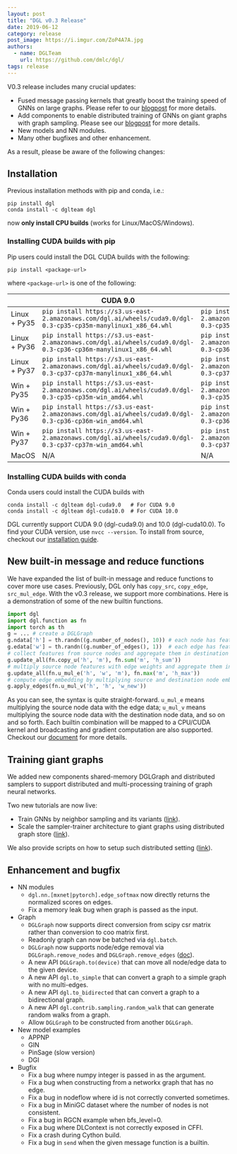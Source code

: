 ```yaml
---
layout: post
title: "DGL v0.3 Release"
date: 2019-06-12
category: release
post_image: https://i.imgur.com/ZoP4A7A.jpg
authors:
  - name: DGLTeam
    url: https://github.com/dmlc/dgl/
tags: release
---
```


V0.3 release includes many crucial updates:
* Fused message passing kernels that greatly boost the training speed of GNNs on large graphs.
  Please refer to our [blogpost](https://www.dgl.ai/blog/2019/05/04/kernel.html) for more details.
* Add components to enable distributed training of GNNs on giant graphs with graph sampling.
  Please see our [blogpost](https://www.dgl.ai/blog/2019/06/13/giant.html) for more details.
* New models and NN modules.
* Many other bugfixes and other enhancement.

As a result, please be aware of the following changes:

Installation
---

Previous installation methods with pip and conda, i.e.:
```
pip install dgl
conda install -c dglteam dgl
```
now **only install CPU builds** (works for Linux/MacOS/Windows).

### Installing CUDA builds with pip
Pip users could install the DGL CUDA builds with the following:
```
pip install <package-url>
```
where `<package-url>` is one of the following:

| | CUDA 9.0 | CUDA 10.0 |
|--|--|--|
| Linux + Py35 | `pip install https://s3.us-east-2.amazonaws.com/dgl.ai/wheels/cuda9.0/dgl-0.3-cp35-cp35m-manylinux1_x86_64.whl` | `pip install https://s3.us-east-2.amazonaws.com/dgl.ai/wheels/cuda10.0/dgl-0.3-cp35-cp35m-manylinux1_x86_64.whl` |
| Linux + Py36 | `pip install https://s3.us-east-2.amazonaws.com/dgl.ai/wheels/cuda9.0/dgl-0.3-cp36-cp36m-manylinux1_x86_64.whl` | `pip install https://s3.us-east-2.amazonaws.com/dgl.ai/wheels/cuda10.0/dgl-0.3-cp36-cp36m-manylinux1_x86_64.whl` |
| Linux + Py37 | `pip install https://s3.us-east-2.amazonaws.com/dgl.ai/wheels/cuda9.0/dgl-0.3-cp37-cp37m-manylinux1_x86_64.whl` | `pip install https://s3.us-east-2.amazonaws.com/dgl.ai/wheels/cuda10.0/dgl-0.3-cp37-cp37m-manylinux1_x86_64.whl` |
| Win + Py35 | `pip install https://s3.us-east-2.amazonaws.com/dgl.ai/wheels/cuda9.0/dgl-0.3-cp35-cp35m-win_amd64.whl` | `pip install https://s3.us-east-2.amazonaws.com/dgl.ai/wheels/cuda10.0/dgl-0.3-cp35-cp35m-win_amd64.whl` |
| Win + Py36 | `pip install https://s3.us-east-2.amazonaws.com/dgl.ai/wheels/cuda9.0/dgl-0.3-cp36-cp36m-win_amd64.whl` | `pip install https://s3.us-east-2.amazonaws.com/dgl.ai/wheels/cuda10.0/dgl-0.3-cp36-cp36m-win_amd64.whl` |
| Win + Py37 | `pip install https://s3.us-east-2.amazonaws.com/dgl.ai/wheels/cuda9.0/dgl-0.3-cp37-cp37m-win_amd64.whl` | `pip install https://s3.us-east-2.amazonaws.com/dgl.ai/wheels/cuda10.0/dgl-0.3-cp37-cp37m-win_amd64.whl` |
| MacOS | N/A | N/A |

### Installing CUDA builds with conda
Conda users could install the CUDA builds with
```
conda install -c dglteam dgl-cuda9.0   # For CUDA 9.0
conda install -c dglteam dgl-cuda10.0  # For CUDA 10.0
```

DGL currently support CUDA 9.0 (dgl-cuda9.0) and 10.0 (dgl-cuda10.0). To find your CUDA version, use `nvcc --version`. To install from source, checkout our [installation guide](https://docs.dgl.ai/install/index.html#install-from-source).

New built-in message and reduce functions
---

We have expanded the list of built-in message and reduce functions to cover more use cases. Previously, DGL only has `copy_src`, `copy_edge`, `src_mul_edge`. With the v0.3 release, we support more combinations. Here is a demonstration of some of the new builtin functions.

```python
import dgl
import dgl.function as fn
import torch as th
g = ... # create a DGLGraph
g.ndata['h'] = th.randn((g.number_of_nodes(), 10)) # each node has feature size 10
g.edata['w'] = th.randn((g.number_of_edges(), 1))  # each edge has feature size 1
# collect features from source nodes and aggregate them in destination nodes
g.update_all(fn.copy_u('h', 'm'), fn.sum('m', 'h_sum'))
# multiply source node features with edge weights and aggregate them in destination nodes
g.update_all(fn.u_mul_e('h', 'w', 'm'), fn.max('m', 'h_max'))
# compute edge embedding by multiplying source and destination node embeddings
g.apply_edges(fn.u_mul_v('h', 'h', 'w_new'))
```

As you can see, the syntax is quite straight-forward. `u_mul_e` means multiplying the source node data with the edge data; `u_mul_v` means multiplying the source node data with the destination node data, and so on and so forth. Each builtin combination will be mapped to a CPU/CUDA kernel and broadcasting and gradient computation are also supported. Checkout our [document](https://docs.dgl.ai/features/builtin.html) for more details.

Training giant graphs
---

We added new components shared-memory DGLGraph and distributed samplers to support distributed and multi-processing training of graph neural networks.

Two new tutorials are now live:
* Train GNNs by neighbor sampling and its variants ([link](https://docs.dgl.ai/tutorials/models/5_giant_graph/1_sampling_mx.html)).
* Scale the sampler-trainer architecture to giant graphs using distributed graph store ([link](https://docs.dgl.ai/tutorials/models/5_giant_graph/2_giant.html)).

We also provide scripts on how to setup such distributed setting ([link](https://github.com/dmlc/dgl/tree/master/examples/mxnet/sampling/dis_sampling)).

Enhancement and bugfix
---
* NN modules
    * `dgl.nn.[mxnet|pytorch].edge_softmax` now directly returns the normalized scores on edges.
    * Fix a memory leak bug when graph is passed as the input.
* Graph
    * `DGLGraph` now supports direct conversion from scipy csr matrix rather than conversion to coo matrix first.
    * Readonly graph can now be batched via `dgl.batch`.
    * `DGLGraph` now supports node/edge removal via `DGLGraph.remove_nodes` and `DGLGraph.remove_edges` ([doc](https://docs.dgl.ai/api/python/graph.html#removing-nodes-and-edges)).
    * A new API `DGLGraph.to(device)` that can move all node/edge data to the given device.
    * A new API `dgl.to_simple` that can convert a graph to a simple graph with no multi-edges.
    * A new API `dgl.to_bidirected` that can convert a graph to a bidirectional graph.
    * A new API `dgl.contrib.sampling.random_walk` that can generate random walks from a graph.
    * Allow `DGLGraph` to be constructed from another `DGLGraph`.
* New model examples
    * APPNP
    * GIN
    * PinSage (slow version)
    * DGI
* Bugfix
    * Fix a bug where numpy integer is passed in as the argument.
    * Fix a bug when constructing from a networkx graph that has no edge.
    * Fix a bug in nodeflow where id is not correctly converted sometimes.
    * Fix a bug in MiniGC dataset where the number of nodes is not consistent.
    * Fix a bug in RGCN example when bfs_level=0.
    * Fix a bug where DLContext is not correctly exposed in CFFI.
    * Fix a crash during Cython build.
    * Fix a bug in `send` when the given message function is a builtin.

